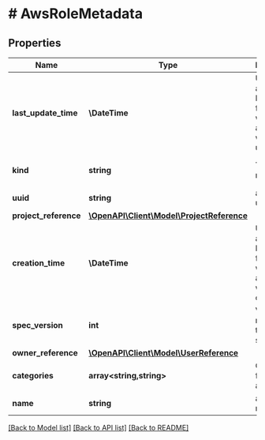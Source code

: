 # # AwsRoleMetadata

## Properties

Name | Type | Description | Notes
------------ | ------------- | ------------- | -------------
**last_update_time** | **\DateTime** | UTC date and time in RFC-3339 format when aws_role was last updated | [optional] [readonly]
**kind** | **string** | The kind name | [readonly] [default to 'aws_role']
**uuid** | **string** | aws_role uuid | [optional]
**project_reference** | [**\OpenAPI\Client\Model\ProjectReference**](ProjectReference.md) |  | [optional]
**creation_time** | **\DateTime** | UTC date and time in RFC-3339 format when aws_role was created | [optional] [readonly]
**spec_version** | **int** | Version number of the latest spec. | [optional]
**owner_reference** | [**\OpenAPI\Client\Model\UserReference**](UserReference.md) |  | [optional]
**categories** | **array<string,string>** | Categories for the aws_role | [optional]
**name** | **string** | aws_role name | [optional] [readonly]

[[Back to Model list]](../../README.md#models) [[Back to API list]](../../README.md#endpoints) [[Back to README]](../../README.md)
